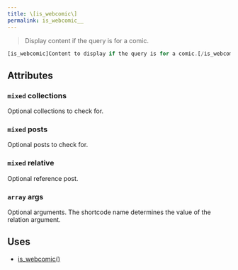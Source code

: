 ```yaml
---
title: \[is_webcomic\]
permalink: is_webcomic__
---
```


> Display content if the query is for a comic.

```php
[is_webcomic]Content to display if the query is for a comic.[/is_webcomic]
```

## Attributes

### `mixed` collections
Optional collections to check for.

### `mixed` posts
Optional posts to check for.

### `mixed` relative
Optional reference post.

### `array` args
Optional arguments. The shortcode name determines the
value of the relation argument.

## Uses
- [is_webcomic()](is_webcomic())
